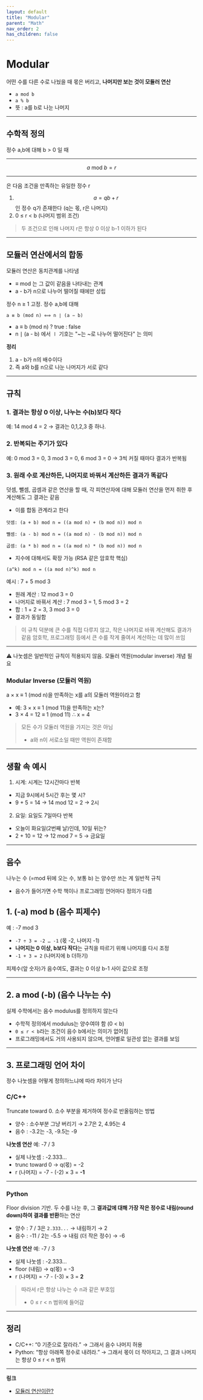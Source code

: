 ```yaml
---
layout: default
title: "Modular"
parent: "Math"
nav_order: 2
has_children: false
---
```


# Modular
어떤 수를 다른 수로 나눴을 때 몫은 버리고, **나머지만 보는 것이 모듈러 연산**

- `a mod b`
- `a % b`
- 뜻 : a를 b로 나눈 나머지

---

## 수학적 정의
정수 a,b에 대해 b > 0 일 때

---

$$ a \ \text{mod} \ b = r $$

---

은 다음 조건을 만족하는 유일한 정수 r

1. $$ a = qb + r $$인 정수 q가 존재한다 (q는 몫, r은 나머지)
2. 0 ≤ r < b (나머지 범위 조건)

> 두 조건으로 인해 나머지 r은 항상 0 이상 b-1 이하가 된다

---

## 모듈러 연산에서의 합동
모듈러 연산은 동치관계를 나타냄

- ≡ mod 는 그 값이 같음을 나타내는 관계
- a - b가 n으로 나누어 떨어질 때에만 성립

정수 n ≥ 1 고정. 정수 a,b에 대해

```
a ≡ b (mod n) ⟺ n ∣ (a − b)
```

- a ≡ b (mod n) ? true : false
- n ∣ (a - b) 에서 ∣ 기호는 "~는 ~로 나누어 떨어진다" 는 의미

**정리**
1. a - b가 n의 배수이다
2. 즉 a와 b를 n으로 나눈 나머지가 서로 같다

---

## 규칙
### 1. 결과는 항상 0 이상, 나누는 수(b)보다 작다
예: 14 mod 4 = 2 → 결과는 0,1,2,3 중 하나.

### 2. 반복되는 주기가 있다
예: 0 mod 3 = 0, 3 mod 3 = 0, 6 mod 3 = 0 → 3씩 커질 때마다 결과가 반복됨

### 3. 원래 수로 계산하든, 나머지로 바꿔서 계산하든 결과가 똑같다
덧셈, 뺄셈, 곱셈과 같은 연산을 할 때, 각 피연산자에 대해 모듈러 연산을 먼저 취한 후 계산해도 그 결과는 같음

- 이를 합동 관계라고 한다

```
덧셈: (a + b) mod n = ((a mod n) + (b mod n)) mod n

뺄셈: (a - b) mod n = ((a mod n) - (b mod n)) mod n

곱셈: (a * b) mod n = ((a mod n) * (b mod n)) mod n
```

- 지수에 대해서도 확장 가능 (RSA 같은 암호학 핵심)

```
(a^k) mod n = ((a mod n)^k) mod n
```

예시 : 7 + 5 mod 3
- 원래 계산 : 12 mod 3 = 0
- 나머지로 바꿔서 계산 : 7 mod 3 = 1, 5 mod 3 = 2
- 합 : 1 + 2 = 3, 3 mod 3 = 0
- 결과가 동일함

> 이 규칙 덕분에 큰 수를 직접 다루지 않고, 작은 나머지로 바꿔 계산해도 결과가 같음
> 암호학, 프로그래밍 등에서 큰 수를 작게 줄여서 계산하는 데 많이 쓰임

---

⚠️ 나눗셈은 일반적인 규칙이 적용되지 않음. 모듈러 역원(modular inverse) 개념 필요

### Modular Inverse (모듈러 역원)
a × x ≡ 1 (mod n)을 만족하는 x를 a의 모듈러 역원이라고 함

- 예: 3 × x ≡ 1 (mod 11)을 만족하는 x는?
- 3 × 4 = 12 ≡ 1 (mod 11) ∴ x = 4

> 모든 수가 모듈러 역원을 가지는 것은 아님
> - a와 n이 서로소일 때만 역원이 존재함

---

## 생활 속 예시
1. 시계: 시계는 12시간마다 반복
- 지금 9시에서 5시간 후는 몇 시?
- 9 + 5 = 14 → 14 mod 12 = 2 → 2시
2. 요일: 요일도 7일마다 반복
- 오늘이 화요일(2번째 날)인데, 10일 뒤는?
- 2 + 10 = 12 → 12 mod 7 = 5 → 금요일

---

## 음수
나누는 수 (=mod 뒤에 오는 수, 보통 b) 는 양수만 쓰는 게 일반적 규칙
- 음수가 들어가면 수학 책이나 프로그래밍 언어마다 정의가 다름

## 1. (-a) mod b (음수 피제수)
예 : -7 mod 3
- `-7 ÷ 3 = -2 … -1` (몫 -2, 나머지 -1)
- **나머지는 0 이상, b보다 작다**는 규칙을 따르기 위해 나머지를 다시 조정
- `-1 + 3 = 2` (나머지에 b 더하기)

피제수(앞 숫자)가 음수여도, 결과는 0 이상 b-1 사이 값으로 조정

---

## 2. a mod (-b) (음수 나누는 수)
실제 수학에서는 음수 modulus를 정의하지 않는다

- 수학적 정의에서 modulus는 양수여야 함 (0 < b)
- `0 ≤ r < b`라는 조건이 음수 b에서는 의미가 없어짐
- 프로그래밍에서도 거의 사용되지 않으며, 언어별로 일관성 없는 결과를 보임

---

## 3. 프로그래밍 언어 차이
정수 나눗셈을 어떻게 정의하느냐에 따라 차이가 난다

### C/C++
Truncate toward 0. 소수 부분을 제거하여 정수로 반올림하는 방법

- 양수 : 소수부분 그냥 버리기 →  2.7은 2, 4.95는 4
- 음수 : -3.2는 -3, -9.5는 -9

**나눗셈 연산**
예: -7 / 3
- 실제 나눗셈 : -2.333...
- trunc toward 0  → q(몫) = -2
- r (나머지) = -7 - (-2) × 3 = **-1**

---

### Python
Floor division 기반. 두 수를 나눈 후, 그 **결과값에 대해 가장 작은 정수로 내림(round down)하여 결과를 반환**하는 연산

- 양수 : 7 / 3은 `2.333...` → 내림하기 → 2
- 음수 : -11 / 2는 -5.5 → 내림 (더 작은 정수) → -6

**나눗셈 연산**
예: -7 / 3
- 실제 나눗셈 : -2.333...
- floor (내림)  → q(몫) = -3
- r (나머지) = -7 - (-3) × 3 = **2**

> 따라서 r은 항상 나누는 수 n과 같은 부호임
> - 0 ≤ r < n 범위에 들어감

---

## 정리
- C/C++: “0 기준으로 잘라라.” → 그래서 음수 나머지 허용
- Python: “항상 아래쪽 정수로 내려라.” → 그래서 몫이 더 작아지고, 그 결과 나머지는 항상 0 ≤ r < n 범위

---

**링크**
- [모듈러 연산이란?](https://ko.khanacademy.org/computing/computer-science/cryptography/modarithmetic/a/what-is-modular-arithmetic)